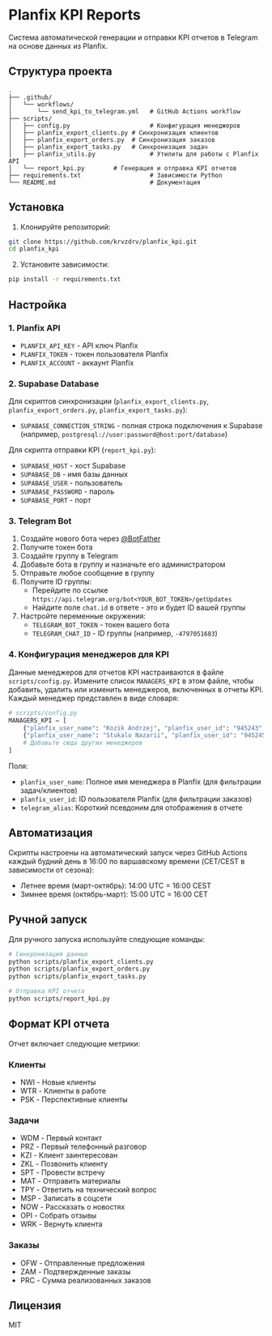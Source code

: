 # Planfix KPI Reports

Система автоматической генерации и отправки KPI отчетов в Telegram на основе данных из Planfix.

## Структура проекта

```
.
├── .github/
│   └── workflows/
│       └── send_kpi_to_telegram.yml   # GitHub Actions workflow
├── scripts/
│   ├── config.py                      # Конфигурация менеджеров
│   ├── planfix_export_clients.py # Синхронизация клиентов
│   ├── planfix_export_orders.py  # Синхронизация заказов
│   ├── planfix_export_tasks.py   # Синхронизация задач
│   ├── planfix_utils.py               # Утилиты для работы с Planfix API
│   └── report_kpi.py        # Генерация и отправка KPI отчетов
├── requirements.txt                   # Зависимости Python
└── README.md                          # Документация
```

## Установка

1. Клонируйте репозиторий:
```bash
git clone https://github.com/krvzdrv/planfix_kpi.git
cd planfix_kpi
```

2. Установите зависимости:
```bash
pip install -r requirements.txt
```

## Настройка

### 1. Planfix API
- `PLANFIX_API_KEY` - API ключ Planfix
- `PLANFIX_TOKEN` - токен пользователя Planfix
- `PLANFIX_ACCOUNT` - аккаунт Planfix

### 2. Supabase Database
Для скриптов синхронизации (`planfix_export_clients.py`, `planfix_export_orders.py`, `planfix_export_tasks.py`):
- `SUPABASE_CONNECTION_STRING` - полная строка подключения к Supabase (например, `postgresql://user:password@host:port/database`)

Для скрипта отправки KPI (`report_kpi.py`):
- `SUPABASE_HOST` - хост Supabase
- `SUPABASE_DB` - имя базы данных
- `SUPABASE_USER` - пользователь
- `SUPABASE_PASSWORD` - пароль
- `SUPABASE_PORT` - порт

### 3. Telegram Bot
1. Создайте нового бота через [@BotFather](https://t.me/BotFather)
2. Получите токен бота
3. Создайте группу в Telegram
4. Добавьте бота в группу и назначьте его администратором
5. Отправьте любое сообщение в группу
6. Получите ID группы:
   - Перейдите по ссылке `https://api.telegram.org/bot<YOUR_BOT_TOKEN>/getUpdates`
   - Найдите поле `chat.id` в ответе - это и будет ID вашей группы
7. Настройте переменные окружения:
   - `TELEGRAM_BOT_TOKEN` - токен вашего бота
   - `TELEGRAM_CHAT_ID` - ID группы (например, `-4797051683`)

### 4. Конфигурация менеджеров для KPI

Данные менеджеров для отчетов KPI настраиваются в файле `scripts/config.py`. Измените список `MANAGERS_KPI` в этом файле, чтобы добавить, удалить или изменить менеджеров, включенных в отчеты KPI. Каждый менеджер представлен в виде словаря:

```python
# scripts/config.py
MANAGERS_KPI = [
    {"planfix_user_name": "Kozik Andrzej", "planfix_user_id": "945243", "telegram_alias": "Kozik"},
    {"planfix_user_name": "Stukalo Nazarii", "planfix_user_id": "945245", "telegram_alias": "Stukalo"},
    # Добавьте сюда других менеджеров
]
```

Поля:
- `planfix_user_name`: Полное имя менеджера в Planfix (для фильтрации задач/клиентов)
- `planfix_user_id`: ID пользователя Planfix (для фильтрации заказов)
- `telegram_alias`: Короткий псевдоним для отображения в отчете

## Автоматизация

Скрипты настроены на автоматический запуск через GitHub Actions каждый будний день в 16:00 по варшавскому времени (CET/CEST в зависимости от сезона):

- Летнее время (март-октябрь): 14:00 UTC = 16:00 CEST
- Зимнее время (октябрь-март): 15:00 UTC = 16:00 CET

## Ручной запуск

Для ручного запуска используйте следующие команды:

```bash
# Синхронизация данных
python scripts/planfix_export_clients.py
python scripts/planfix_export_orders.py
python scripts/planfix_export_tasks.py

# Отправка KPI отчета
python scripts/report_kpi.py
```

## Формат KPI отчета

Отчет включает следующие метрики:

### Клиенты
- NWI - Новые клиенты
- WTR - Клиенты в работе
- PSK - Перспективные клиенты

### Задачи
- WDM - Первый контакт
- PRZ - Первый телефонный разговор
- KZI - Клиент заинтересован
- ZKL - Позвонить клиенту
- SPT - Провести встречу
- MAT - Отправить материалы
- TPY - Ответить на технический вопрос
- MSP - Записать в соцсети
- NOW - Рассказать о новостях
- OPI - Собрать отзывы
- WRK - Вернуть клиента

### Заказы
- OFW - Отправленные предложения
- ZAM - Подтвержденные заказы
- PRC - Сумма реализованных заказов

## Лицензия

MIT
